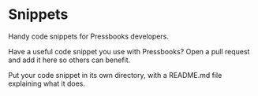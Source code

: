 # Snippets
Handy code snippets for Pressbooks developers.

Have a useful code snippet you use with Pressbooks? Open a pull request and add it here so others can benefit.

Put your code snippet in its own directory, with a README.md file explaining what it does.

